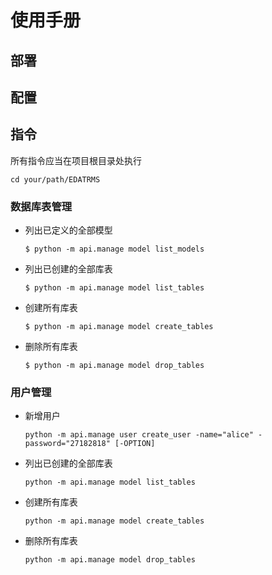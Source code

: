 # 使用手册

## 部署

## 配置

## 指令

所有指令应当在项目根目录处执行

```shell
cd your/path/EDATRMS
```



### 数据库表管理

- 列出已定义的全部模型

    ```shell
    $ python -m api.manage model list_models
    ```

- 列出已创建的全部库表

    ```shell
    $ python -m api.manage model list_tables
    ```

- 创建所有库表

    ```shell
    $ python -m api.manage model create_tables
    ```

- 删除所有库表

    ```shell
    $ python -m api.manage model drop_tables
    ```



### 用户管理

- 新增用户

    ```shell
    python -m api.manage user create_user -name="alice" -password="27182818" [-OPTION]
    ```

- 列出已创建的全部库表

    ```shell
    python -m api.manage model list_tables
    ```

- 创建所有库表

    ```she
    python -m api.manage model create_tables
    ```

- 删除所有库表

    ```shell
    python -m api.manage model drop_tables
    ```

